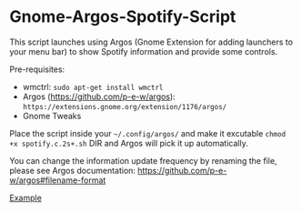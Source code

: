 # Gnome-Argos-Spotify-Script
This script launches using Argos (Gnome Extension for adding launchers to your menu bar) to show Spotify information and provide some controls.

Pre-requisites:
- wmctrl: `sudo apt-get install wmctrl`
- Argos (https://github.com/p-e-w/argos): `https://extensions.gnome.org/extension/1176/argos/`
- Gnome Tweaks

Place the script inside your `~/.config/argos/` and make it excutable `chmod +x spotify.c.2s+.sh` DIR and Argos will pick it up automatically.

You can change the information update frequency by renaming the file, please see Argos documentation: https://github.com/p-e-w/argos#filename-format

[Example](https://raw.githubusercontent.com/MPUKMagnus/Gnome-Argos-Spotify-Script/edit/master/exmaple.png)
